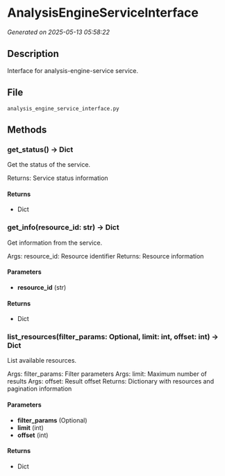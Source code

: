 # AnalysisEngineServiceInterface

*Generated on 2025-05-13 05:58:22*

## Description

Interface for analysis-engine-service service.

## File

`analysis_engine_service_interface.py`

## Methods

### get_status() -> Dict

Get the status of the service.

Returns:
    Service status information

#### Returns

- Dict

### get_info(resource_id: str) -> Dict

Get information from the service.

Args:
    resource_id: Resource identifier
Returns:
    Resource information

#### Parameters

- **resource_id** (str)

#### Returns

- Dict

### list_resources(filter_params: Optional, limit: int, offset: int) -> Dict

List available resources.

Args:
    filter_params: Filter parameters
Args:
    limit: Maximum number of results
Args:
    offset: Result offset
Returns:
    Dictionary with resources and pagination information

#### Parameters

- **filter_params** (Optional)
- **limit** (int)
- **offset** (int)

#### Returns

- Dict

